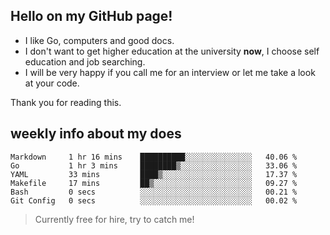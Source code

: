 ## Hello on my GitHub page!

- I like Go, computers and good docs.
- I don't want to get higher education at the university **now**, I choose self education and job searching.
- I will be very happy if you call me for an interview or let me take a look at your code.

Thank you for reading this.

## weekly info about my does
<!--START_SECTION:waka-->

```text
Markdown     1 hr 16 mins    ██████████░░░░░░░░░░░░░░░   40.06 %
Go           1 hr 3 mins     ████████▒░░░░░░░░░░░░░░░░   33.06 %
YAML         33 mins         ████▒░░░░░░░░░░░░░░░░░░░░   17.37 %
Makefile     17 mins         ██▒░░░░░░░░░░░░░░░░░░░░░░   09.27 %
Bash         0 secs          ░░░░░░░░░░░░░░░░░░░░░░░░░   00.21 %
Git Config   0 secs          ░░░░░░░░░░░░░░░░░░░░░░░░░   00.02 %
```

<!--END_SECTION:waka-->

> Currently free for hire, try to catch me!
